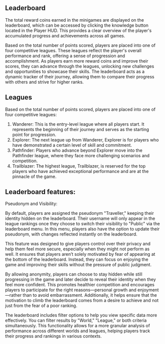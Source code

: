 ## Leaderboard

The total reward coins earned in the minigames are displayed on the leaderboard, which can be accessed by clicking the knowledge button located in the Player HUD. 
This provides a clear overview of the player's accumulated progress and achievements across all games.

Based on the total number of points scored, players are placed into one of four competitive leagues. 
These leagues reflect the player's overall performance and rank, offering a sense of progression and accomplishment. 
As players earn more reward coins and improve their scores, they can advance through the leagues, unlocking new challenges and opportunities to showcase their skills. 
The leaderboard acts as a dynamic tracker of their journey, allowing them to compare their progress with others and strive for higher ranks.

## Leagues

Based on the total number of points scored, players are placed into one of four competitive leagues:

1. Wanderer: This is the entry-level league where all players start. It represents the beginning of their journey and serves as the starting point for progression.
2. Explorer: The next league up from Wanderer, Explorer is for players who have demonstrated a certain level of skill and commitment.
3. Pathfinder: Players who advance beyond Explorer move into the Pathfinder league, where they face more challenging scenarios and competition.
4. Trailblazer: The highest league, Trailblazer, is reserved for the top players who have achieved exceptional performance and are at the pinnacle of the game.

## Leaderboard features:

Pseudonym and Visibility:

By default, players are assigned the pseudonym "Traveller," keeping their identity hidden on the leaderboard. 
Their username will only appear in the league rankings once they choose to switch their visibility to "Public" via the leaderboard menu. 
In this menu, players also have the option to update their pseudonym, with changes reflected instantly on the leaderboard.

This feature was designed to give players control over their privacy and help them feel more secure, especially when they might not perform as well. 
It ensures that players aren’t solely motivated by fear of appearing at the bottom of the leaderboard. 
Instead, they can focus on enjoying the game and improving their skills without the pressure of public judgment.

By allowing anonymity, players can choose to stay hidden while still progressing in the game and later decide to reveal their identity when they feel more confident. 
This promotes healthier competition and encourages players to participate for the right reasons—personal growth and enjoyment—rather than to avoid embarrassment. 
Additionally, it helps ensure that the motivation to climb the leaderboard comes from a desire to achieve and not just from the fear of a poor ranking.

The leaderboard includes filter options to help you view specific data more effectively. You can filter results by "World," "League," or both criteria simultaneously.
This functionality allows for a more granular analysis of performance across different worlds and leagues,
helping players track their progress and rankings in various contexts.
